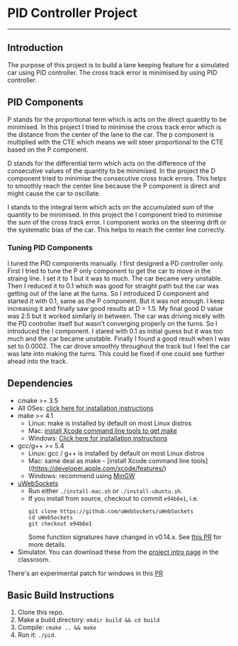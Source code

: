 # PID Controller Project
---

## Introduction

The purpose of this project is to build a lane keeping feature for a simulated car using PID controller. The cross track error is minimised by using PID controller. 

## PID Components

P stands for the proportional term which is acts on the direct quantity to be minimised. In this project I tried to minimise the cross track error which is the distance from the center of the lane to the car. The p component is multiplied with the CTE which means we will steer proportional to the CTE based on the P component.

D stands for the differential term which acts on the difference of the consecutive values of the quantity to be minimised. In the project the D component tried to minimise the consecutive cross track errors. This helps to smoothly reach the center line because the P component is direct and might cause the car to oscillate.

I stands to the integral term which acts on the accumulated sum of the quantity to be minimised. In this project the I component tried to minimise the sum of the cross track error. I component works on the steering drift or the systematic bias of the car. This helps to reach the center line correctly.

### Tuning PID Components

I tuned the PID components manually. I first designed a PD controller only. First I tried to tune the P only component to get the car to move in the straing line. I set it to 1 but it was to much. The car became very unstable. Then I reduced it to 0.1 which was good for straight path but the car was getting out of the lane at the turns. So I introduced D component and started it with 0.1, same as the P component. But it was not enough. I keep increasing it and finally saw good results at D = 1.5. My final good D value was 2.5 but it worked similarly in between. The car was driving nicely with the PD controller itself but wasn't converging properly on the turns. So I introduced the I component. I stared with 0.1 as initial guess but it was too much and the car became unstable. Finally I found a good result when I was set to 0.0002. The car drove smoothly throughout the track but I feel the car was late into making the turns. This could be fixed if one could see further ahead into the track.

## Dependencies

* cmake >= 3.5
 * All OSes: [click here for installation instructions](https://cmake.org/install/)
* make >= 4.1
  * Linux: make is installed by default on most Linux distros
  * Mac: [install Xcode command line tools to get make](https://developer.apple.com/xcode/features/)
  * Windows: [Click here for installation instructions](http://gnuwin32.sourceforge.net/packages/make.htm)
* gcc/g++ >= 5.4
  * Linux: gcc / g++ is installed by default on most Linux distros
  * Mac: same deal as make - [install Xcode command line tools]((https://developer.apple.com/xcode/features/)
  * Windows: recommend using [MinGW](http://www.mingw.org/)
* [uWebSockets](https://github.com/uWebSockets/uWebSockets)
  * Run either `./install-mac.sh` or `./install-ubuntu.sh`.
  * If you install from source, checkout to commit `e94b6e1`, i.e.
    ```
    git clone https://github.com/uWebSockets/uWebSockets 
    cd uWebSockets
    git checkout e94b6e1
    ```
    Some function signatures have changed in v0.14.x. See [this PR](https://github.com/udacity/CarND-MPC-Project/pull/3) for more details.
* Simulator. You can download these from the [project intro page](https://github.com/udacity/self-driving-car-sim/releases) in the classroom.

There's an experimental patch for windows in this [PR](https://github.com/udacity/CarND-PID-Control-Project/pull/3)

## Basic Build Instructions

1. Clone this repo.
2. Make a build directory: `mkdir build && cd build`
3. Compile: `cmake .. && make`
4. Run it: `./pid`. 

